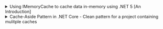 <details>
           <summary>Using IMemoryCache to cache data in-memory using .NET 5 [An Introduction]
           </summary>
           <a href="https://www.youtube.com/watch?v=e74Hj2LHcaA&ab_channel=DotNetCoreCentral">https://www.youtube.com/watch?v=e74Hj2LHcaA&ab_channel=DotNetCoreCentral</a>
</details>
<details>
           <summary>Cache-Aside Pattern in .NET Core - Clean pattern for a project containing mulitple caches
           </summary>
           <a href="http://www.kamilgrzybek.com/design/cache-aside-pattern-in-net-core/">http://www.kamilgrzybek.com/design/cache-aside-pattern-in-net-core/</a>
</details>
